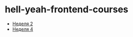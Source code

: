 # hell-yeah-frontend-courses

* [Неделя 2](https://skipper132.github.io/hell-yeah-frontend-courses/week2)
* [Неделя 4](https://skipper132.github.io/hell-yeah-frontend-courses/week4)
